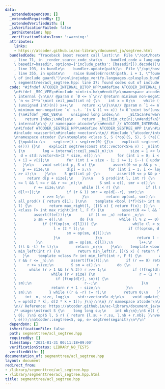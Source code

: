 ```yaml
---
data:
  _extendedDependsOn: []
  _extendedRequiredBy: []
  _extendedVerifiedWith: []
  _isVerificationFailed: false
  _pathExtension: hpp
  _verificationStatusIcon: ':warning:'
  attributes:
    links:
    - https://atcoder.github.io/ac-library/document_ja/segtree.html
  bundledCode: "Traceback (most recent call last):\n  File \"/opt/hostedtoolcache/Python/3.9.1/x64/lib/python3.9/site-packages/onlinejudge_verify/documentation/build.py\"\
    , line 71, in _render_source_code_stat\n    bundled_code = language.bundle(stat.path,\
    \ basedir=basedir, options={'include_paths': [basedir]}).decode()\n  File \"/opt/hostedtoolcache/Python/3.9.1/x64/lib/python3.9/site-packages/onlinejudge_verify/languages/cplusplus.py\"\
    , line 193, in bundle\n    bundler.update(path)\n  File \"/opt/hostedtoolcache/Python/3.9.1/x64/lib/python3.9/site-packages/onlinejudge_verify/languages/cplusplus_bundle.py\"\
    , line 355, in update\n    raise BundleErrorAt(path, i + 1, \"found codes out\
    \ of include guard\")\nonlinejudge_verify.languages.cplusplus_bundle.BundleErrorAt:\
    \ segmenttree/acl_segtree.hpp: line 37: found codes out of include guard\n"
  code: "#ifndef ATCODER_INTERNAL_BITOP_HPP\n#define ATCODER_INTERNAL_BITOP_HPP 1\n\
    \n#ifdef _MSC_VER\n#include <intrin.h>\n#endif\n\nnamespace atcoder {\n\nnamespace\
    \ internal {\n\n// @param n `0 <= n`\n// @return minimum non-negative `x` s.t.\
    \ `n <= 2**x`\nint ceil_pow2(int n) {\n    int x = 0;\n    while ((1U << x) <\
    \ (unsigned int)(n)) x++;\n    return x;\n}\n\n// @param n `1 <= n`\n// @return\
    \ minimum non-negative `x` s.t. `(n & (1 << x)) != 0`\nint bsf(unsigned int n)\
    \ {\n#ifdef _MSC_VER\n    unsigned long index;\n    _BitScanForward(&index, n);\n\
    \    return index;\n#else\n    return __builtin_ctz(n);\n#endif\n}\n\n} // namespace\
    \ internal\n\n} // namespace atcoder\n\n#endif // ATCODER_INTERNAL_BITOP_HPP\n\
    \n#ifndef ATCODER_SEGTREE_HPP\n#define ATCODER_SEGTREE_HPP 1\n\n#include <algorithm>\n\
    #include <cassert>\n#include <vector>\n\n// #include \"atcoder/internal_bit\"\n\
    \nnamespace atcoder {\n\ntemplate <class S, S (*op)(S, S), S (*e)()> struct segtree\
    \ {\npublic:\n    segtree() : segtree(0) {}\n    explicit segtree(int n) : segtree(std::vector<S>(n,\
    \ e())) {}\n    explicit segtree(const std::vector<S>& v) : _n(int(v.size()))\
    \ {\n        log = internal::ceil_pow2(_n);\n        size = 1 << log;\n      \
    \  d = std::vector<S>(2 * size, e());\n        for (int i = 0; i < _n; i++) d[size\
    \ + i] = v[i];\n        for (int i = size - 1; i >= 1; i--) { update(i); }\n \
    \   }\n\n    void set(int p, S x) {\n        assert(0 <= p && p < _n);\n     \
    \   p += size;\n        d[p] = x;\n        for (int i = 1; i <= log; i++) update(p\
    \ >> i);\n    }\n\n    S get(int p) {\n        assert(0 <= p && p < _n);\n   \
    \     return d[p + size];\n    }\n\n    S prod(int l, int r) {\n        assert(0\
    \ <= l && l <= r && r <= _n);\n        S sml = e(), smr = e();\n        l += size;\n\
    \        r += size;\n\n        while (l < r) {\n            if (l & 1) sml = op(sml,\
    \ d[l++]);\n            if (r & 1) smr = op(d[--r], smr);\n            l >>= 1;\n\
    \            r >>= 1;\n        }\n        return op(sml, smr);\n    }\n\n    S\
    \ all_prod() { return d[1]; }\n\n    template <bool (*f)(S)> int max_right(int\
    \ l) {\n        return max_right(l, [](S x) { return f(x); });\n    }\n    template\
    \ <class F> int max_right(int l, F f) {\n        assert(0 <= l && l <= _n);\n\
    \        assert(f(e()));\n        if (l == _n) return _n;\n        l += size;\n\
    \        S sm = e();\n        do {\n            while (l % 2 == 0) l >>= 1;\n\
    \            if (!f(op(sm, d[l]))) {\n                while (l < size) {\n   \
    \                 l = (2 * l);\n                    if (f(op(sm, d[l]))) {\n \
    \                       sm = op(sm, d[l]);\n                        l++;\n   \
    \                 }\n                }\n                return l - size;\n   \
    \         }\n            sm = op(sm, d[l]);\n            l++;\n        } while\
    \ ((l & -l) != l);\n        return _n;\n    }\n\n    template <bool (*f)(S)> int\
    \ min_left(int r) {\n        return min_left(r, [](S x) { return f(x); });\n \
    \   }\n    template <class F> int min_left(int r, F f) {\n        assert(0 <=\
    \ r && r <= _n);\n        assert(f(e()));\n        if (r == 0) return 0;\n   \
    \     r += size;\n        S sm = e();\n        do {\n            r--;\n      \
    \      while (r > 1 && (r % 2)) r >>= 1;\n            if (!f(op(d[r], sm))) {\n\
    \                while (r < size) {\n                    r = (2 * r + 1);\n  \
    \                  if (f(op(d[r], sm))) {\n                        sm = op(d[r],\
    \ sm);\n                        r--;\n                    }\n                }\n\
    \                return r + 1 - size;\n            }\n            sm = op(d[r],\
    \ sm);\n        } while ((r & -r) != r);\n        return 0;\n    }\n\nprivate:\n\
    \    int _n, size, log;\n    std::vector<S> d;\n\n    void update(int k) { d[k]\
    \ = op(d[2 * k], d[2 * k + 1]); }\n};\n\n} // namespace atcoder\n\n#endif // ATCODER_SEGTREE_HPP\n\
    \n// Reference: https://atcoder.github.io/ac-library/document_ja/segtree.html\n\
    /* usage:\nstruct S {\n    long long su;\n    int nb;\n};\nS e() { return {0,\
    \ 0}; }\nS op(S l, S r) { return {l.su + r.su, l.nb + r.nb}; }\nvector<S> seginit(100000,\
    \ e());\natcoder::segtree<S, op, e> segtree(seginit);\n*/\n"
  dependsOn: []
  isVerificationFile: false
  path: segmenttree/acl_segtree.hpp
  requiredBy: []
  timestamp: '2021-01-31 00:11:18+09:00'
  verificationStatus: LIBRARY_NO_TESTS
  verifiedWith: []
documentation_of: segmenttree/acl_segtree.hpp
layout: document
redirect_from:
- /library/segmenttree/acl_segtree.hpp
- /library/segmenttree/acl_segtree.hpp.html
title: segmenttree/acl_segtree.hpp
---
```

